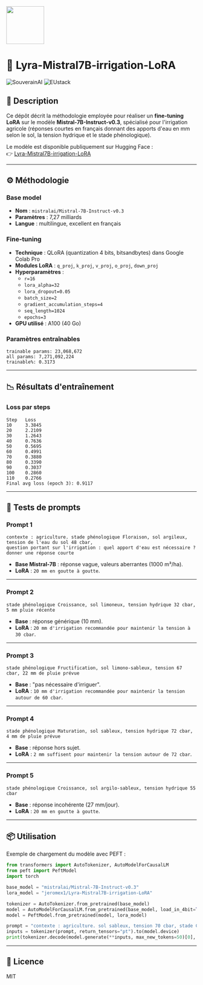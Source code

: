<img src="https://upload.wikimedia.org/wikipedia/en/c/c3/Flag_of_France.svg" width="100px" height="auto" />


# 🌱 Lyra-Mistral7B-irrigation-LoRA

![SouverainAI](https://img.shields.io/badge/🇫🇷%20SouverainAI-oui-success)
![EUstack](https://img.shields.io/badge/🇪🇺%20EUstack-ready-blue)

## 📌 Description
Ce dépôt décrit la méthodologie employée pour réaliser un **fine-tuning LoRA** sur le modèle **Mistral-7B-Instruct-v0.3**, spécialisé pour l'irrigation agricole (réponses courtes en français donnant des apports d'eau en mm selon le sol, la tension hydrique et le stade phénologique).

Le modèle est disponible publiquement sur Hugging Face :  
👉 [Lyra-Mistral7B-irrigation-LoRA](https://huggingface.co/jeromex1/Lyra-Mistral7B-irrigation-LoRA)

---

## ⚙️ Méthodologie

### Base model
- **Nom** : `mistralai/Mistral-7B-Instruct-v0.3`
- **Paramètres** : 7,27 milliards
- **Langue** : multilingue, excellent en français

### Fine-tuning
- **Technique** : QLoRA (quantization 4 bits, bitsandbytes) dans Google Colab Pro 
- **Modules LoRA** : `q_proj`, `k_proj`, `v_proj`, `o_proj`, `down_proj`
- **Hyperparamètres** :
  - `r=16`
  - `lora_alpha=32`
  - `lora_dropout=0.05`
  - `batch_size=2`
  - `gradient_accumulation_steps=4`
  - `seq_length=1024`
  - `epochs=3`
- **GPU utilisé** : A100 (40 Go)

### Paramètres entraînables
```
trainable params: 23,068,672
all params: 7,271,092,224
trainable%: 0.3173
```

---

## 📉 Résultats d'entraînement

### Loss par steps
```
Step   Loss
10     3.3845
20     2.2109
30     1.2643
40     0.7636
50     0.5695
60     0.4991
70     0.3880
80     0.3390
90     0.3037
100    0.2860
110    0.2766
Final avg loss (epoch 3): 0.9117
```

---

## 🔎 Tests de prompts

### Prompt 1
```
contexte : agriculture. stade phénologique Floraison, sol argileux, tension de l'eau du sol 48 cbar,
question portant sur l'irrigation : quel apport d'eau est nécessaire ? donner une réponse courte
```
- **Base Mistral-7B** : réponse vague, valeurs aberrantes (1000 m³/ha).
- **LoRA** : `20 mm en goutte à goutte`.

---

### Prompt 2
```
stade phénologique Croissance, sol limoneux, tension hydrique 32 cbar, 5 mm pluie récente
```
- **Base** : réponse générique (10 mm).
- **LoRA** : `20 mm d'irrigation recommandée pour maintenir la tension à 30 cbar`.

---

### Prompt 3
```
stade phénologique Fructification, sol limono-sableux, tension 67 cbar, 22 mm de pluie prévue
```
- **Base** : "pas nécessaire d'irriguer".
- **LoRA** : `10 mm d'irrigation recommandée pour maintenir la tension autour de 60 cbar`.

---

### Prompt 4
```
stade phénologique Maturation, sol sableux, tension hydrique 72 cbar, 4 mm de pluie prévue
```
- **Base** : réponse hors sujet.
- **LoRA** : `2 mm suffisent pour maintenir la tension autour de 72 cbar`.

---

### Prompt 5
```
stade phénologique Croissance, sol argilo-sableux, tension hydrique 55 cbar
```
- **Base** : réponse incohérente (27 mm/jour).
- **LoRA** : `20 mm en goutte à goutte`.

---

## 📦 Utilisation

Exemple de chargement du modèle avec PEFT :
```python
from transformers import AutoTokenizer, AutoModelForCausalLM
from peft import PeftModel
import torch

base_model = "mistralai/Mistral-7B-Instruct-v0.3"
lora_model = "jeromex1/Lyra-Mistral7B-irrigation-LoRA"

tokenizer = AutoTokenizer.from_pretrained(base_model)
model = AutoModelForCausalLM.from_pretrained(base_model, load_in_4bit=True, device_map="auto")
model = PeftModel.from_pretrained(model, lora_model)

prompt = "contexte : agriculture. sol sableux, tension 70 cbar, stade Croissance, quel apport d'eau ?"
inputs = tokenizer(prompt, return_tensors="pt").to(model.device)
print(tokenizer.decode(model.generate(**inputs, max_new_tokens=50)[0], skip_special_tokens=True))
```

---

## 📜 Licence
MIT
